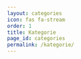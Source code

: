 ```yaml
---
layout: categories
icon: fas fa-stream
order: 1
title: Kategorie
page_id: categories
permalink: /kategorie/
---
```

